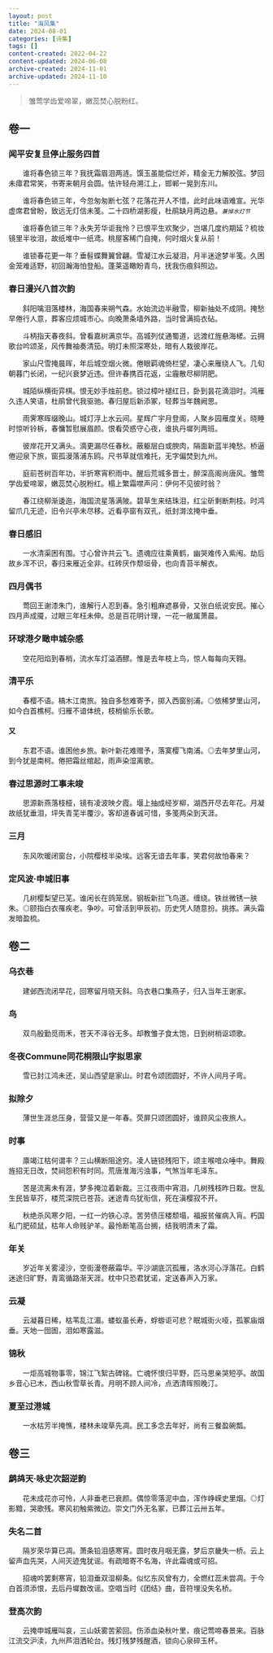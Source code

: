 ```yaml
---
layout: post
title: "海风集"
date: 2024-08-01
categories: [诗集]
tags: []
content-created: 2022-04-22
content-updated: 2024-06-08
archive-created: 2024-11-01
archive-updated: 2024-11-10
---
```


> 雏莺学齿爱啼翠，嫩蕊焚心脱粉红。

## 卷一

### 闻平安复旦停止服务四首

　　谁将春色锁三年？我抚霜眉泪两涟。馔玉虽能偿烂斧，精金无力解胶弦。梦回未瘴君常笑，书寄来朝月会圆。怯许轻舟溯江上，邯郸一晃到东川。

　　谁将春色锁三年，今忽匆匆断七弦？花落花开人不惜，此时此味语难宣。光华虚席君曾盼，致远无灯信未笺。二十四桥湖影瘦，杜鹃缺月两边悬。<span style="font-size: 0.8em">*兼悼水灯节*</span>

　　谁将春色锁三年？永失芳华讵我怜？已恨平生欢聚少，岂堪几度约期延？梳妆镜里半妆泪，故纸堆中一纸鸢。桃屋客稀门自掩，何时烟火复从前！

　　谁锁春花更一年？垂髫蝶舞翼曾翩。雪凝江水云凝泪，月半迷途梦半笺。久困金笼难适野，初回瀚海怕登船。蓬莱遥瞰盼青鸟，抚我伤痕斜照边。

### 春日漫兴八首次韵

　　斜阳噙泪落楼林，海国春来朔气森。水始流边半融雪，柳新抽处不成阴。掩愁早倦行人意，葬客应烦城市心。向晚萧条墙外路，当时曾满捣衣砧。

　　斗柄指天春夜斜。曾看嘉树满京华。高城列仗通蜀道，远渡红旌悬海槎。云拥歌台吟颂圣，风传舞袖奏清笳。明灯未照深寒处，暗有人栽彼岸花。

　　家山尺雪掩晨晖，年后城空烟火微。倦眼羁魂倚栏望，凄心来雁绕人飞。几旬朝暮门长闭，一纪兴衰梦近违。但许春携百花返，尘霾散尽柳阴肥。

　　城陌纵横街弈棋。恨无妙手烛前悲。锁过樟叶褪红日，卧到昙花滴泪时。鸿雁久违人笑语，杜鹃曾代我驱驰。春归屋后新添冢，轻葬当年魏阙思。

　　雨霁寒晖缀晚山。城灯浮上水云间。星辉广宇月登阁，人聚乡园雁度关。晓睡时惊听铃柝，春慵暂慰展眉颜。恨看荧惑守心夜，谁执丹墀列两班。

　　彼岸花开又满头。滴更漏尽任春秋。蔽躯层白或腴肉，隔面新蓝半掩愁。桥逼倦迎泉下旅，窗孤漫落浦东鸥。尺书草就信难托，无字偏焚到九州。

　　庭前苍树百年功，半折寒宵积雨中。醒后荒城多晋士，醉深高阁尚唐风。雏莺学齿爱啼翠，嫩蕊焚心脱粉红。榻上繁霜噤声问：伊何不见彼时翁？

　　春江绕柳渐逶迤，海国流星落满陂。碧草生来结珠泪，红尘斫剩断荆枝。时鸿留爪几无迹，旧令兴亭未尽移。近看亭窗有双孔，纸封潸泫掩中垂。

### 春日感旧

　　一水清渠困有围。寸心曾许共云飞。遗魂应往乘黄鹤，幽哭难传入紫闱。劫后故乡浑不识，春归来雁近全非。红砖厌作颓垣骨，也向青苔半解衣。

### 四月偶书

　　莺回王谢漆朱门，谁解行人忍到春。急引粗麻遮暴骨，又张白纸说安民。摧心四月声成魇，过眼三年枉未伸。总是百花明计理，一花一敝属萧晨。

### 环球港夕瞰申城杂感

　　空花阳焰到春梢，流水车灯溢酒醪。惟是去年枝上鸟，惊人每每向天翱。

### 清平乐

　　春樱不语。槁木江南旅。独自多愁难寄予，掷入西窗别浦。◎依稀梦里山河，如今白首樵柯。归雁不谙体统，枝梢偷乐长歌。

#### 又

　　东君不语。谁困他乡旅。新叶新花难赠予，落寞樱飞南浦。◎去年梦里山河，到今犹是南柯。倦把霜丝绾起，雨声染湿离歌。

### 春过思源时工事未竣

　　思源新燕落枝桠，镜有凌波映夕霞。堰上抽成经岁柳，湖西开尽去年花。月凝故纸犹垂泪，坪失青芜半覆沙。客却道春诚可惜，多笺两朵到天涯。

### 三月

　　东风吹暖闭窗台，小院樱枝半染埃。远客无谙去年事，笑君何故怕春来？

### 定风波·申城旧事

　　几树樱梨望已芜。谁闲长在鸽笼居。钢板新拦飞鸟道。缠绕。铁丝微锈一肤朱。◎颐指白衣罹疾老。争吵。可曾活到甲辰初。历史凭人随意扮。挑拣。满头霜发暗盈梳。

## 卷二

### 乌衣巷

　　建邺西流闭早花，回寒留月晓天斜。乌衣巷口集燕子，归入当年王谢家。

### 鸟

　　双鸟殷勤觅雨禾，苍天不泽谷无多。却教雏子食太饱，日到树梢讴颂歌。

### 冬夜Commune同花桐限山字拟思家

　　雪已封江鸿未还，吴山西望是家山。时君令颂团圆好，不许人间月子弯。

### 拟除夕

　　薄世生涯总压身，营营又是一年春。荧屏只颂团圆好，谁顾风尘夜旅人。

### 时事

　　廪竭江枯何谓丰？三山横断阻途穷。凌人链锁残阳下，颂主喉喑众唾中。舞殿旌招无日改，焚祠怨积有时同。荒唐淮海污浊事，气煞当年毛泽东。

　　苦是流离未有涯，梦多掩泣着新裁。三江夜雨中宵泪，几树残枝昨日栽。世乱生民皆草芥，楼荒深院已苍苔。迷途青鸟犹衔信，死在滇樱寂不开。

　　秋绝杀风寒夕阳，一红一灼铁心凉。苦劳债压楼颓塌，福报贫催病入肓。朽国私门肥硕鼠，枯年人命贱驴羊。最怜断笔高台搁，结我明清未了霜。

### 年关

　　岁近年关雾浸沙，空街漫卷蔽霜华。平沙湖底沉孤雁，洛水河心浮落花。白鹤迷途归旷野，青鸾循路渐天涯。枕中只恐君犹诺，定送春声入万家。

### 云凝

　　云凝暮日稀，枯苇乱江湄。蝼蚁虽长寿，蜉蝣讵可悲？眠城街火哑，孤冢庙烟垂。天地一囹圄，泪如寒露滋。

### 锦秋

　　一炬高城物事零，锦江飞絮古碑铭。亡魂怀恨归平野，匹马思亲哭短亭。故国乡音心已木，西山秋雪草长青。月明不顾人间冷，点洒清晖照晚汀。

### 夏至过港城

　　一水枯芳半掩憔，楼林未竣草先凋。民工多念去年好，尚有三餐盈碗瓢。

## 卷三

### 鹧鸪天·咏史次韶逆韵

　　花未成花亦可怜，人非垂老已衰颜。偶惊零落泥中血，浑作峥嵘史里烟。◎灯影黯，哭歌残。寒风初触紫微边。崇文门外无名冢，已葬江云卅五年。

### 失名二首

　　隔岁荣华算已凋。萧条铅泪感寒宵。圆时夜月咽无露，梦后京畿失一桥。云上留声血先哭，人间灭迹鬼犹谣。有疏暗寄不名海，许此霜魂或可招。

　　招魂吟罢剩寒宵，铅泪垂双湿柳条。似忆东风曾有力，全燃红蕊未尝凋。于今白首须添恨，去后丹墀数改谣。空唱当时《团结》曲，音符埋没失名桥。

### 登高次韵

　　云掩申城雁叫哀，三山妖雾苦萦回。伤添血染秋叶里，痕记莺啼春景来。百脉江流交沪渎，九州芦泪洒轮台。残灯残梦残醒酒，锁向心泉碎玉杯。

